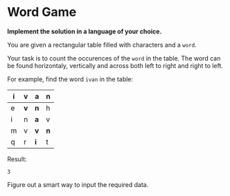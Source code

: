 # Word Game

**Implement the solution in a language of your choice.**

You are given a rectangular table filled with characters and a `word`.

Your task is to count the occurences of the `word` in the table. The word can be found horizontaly, vertically and across both left to right and right to left.

For example, find the word `ivan` in the table:

| i    | v     | a     | n     |
|---   |---    |---    |---    |
| e    | **v** | **n** | h     |
| i    | n     | **a** | v     |
| m    | v     | **v** | **n** |
| q    | r     | **i** | t     |

Result:
```
3
```

Figure out a smart way to input the required data.
